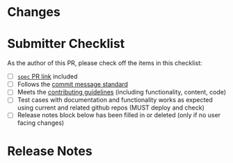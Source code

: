 <!-- 🎉🎉🎉 Thank you for the PR!!! 🎉🎉🎉 -->

# Changes

<!--
Describe your changes here- ideally you can get that description straight from your descriptive commit message(s)!

-->

# Submitter Checklist

As the author of this PR, please check off the items in this checklist:

- [ ] [`spec` PR link](https://github.com/katanomi/spec) included
- [ ] Follows the [commit message standard](https://github.com/katanomi/spec/blob/main/CONTRIBUTING.md#commits)
- [ ] Meets the [contributing guidelines](https://github.com/katanomi/spec/blob/main/CONTRIBUTING.md) (including
  functionality, content, code)
- [ ] Test cases with documentation and functionality works as expected using current and related github repos (MUST deploy and check)
- [ ] Release notes block below has been filled in or deleted (only if no user facing changes)

# Release Notes

<!--
Describe any user facing changes here, or delete this block.

Examples of user facing changes:
- API changes
- Bug fixes
- Any changes in behavior
- Changes requiring upgrade notices or deprecation warnings

For pull requests with a release note:

```release-note
Your release note here
```

For pull requests that require additional action from users switching to the new release, include the string "action required" (case insensitive) in the release note:

```release-note
action required: your release note here
```

For pull requests that don't need to be mentioned at release time write the string "NONE" as a release note in your PR description:

```release-note
NONE
```
-->